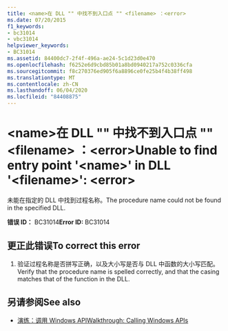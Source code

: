 ```yaml
---
title: <name>在 DLL "" 中找不到入口点 "" <filename> ：<error>
ms.date: 07/20/2015
f1_keywords:
- bc31014
- vbc31014
helpviewer_keywords:
- BC31014
ms.assetid: 84400dc7-2f4f-496a-ae24-5c1d23d0e470
ms.openlocfilehash: f6252e6d9cbd85b01a8bd0940217a752c0336cfa
ms.sourcegitcommit: f8c270376ed905f6a8896ce0fe25b4f4b38ff498
ms.translationtype: MT
ms.contentlocale: zh-CN
ms.lasthandoff: 06/04/2020
ms.locfileid: "84408875"
---
```

# <a name="unable-to-find-entry-point-name-in-dll-filename-error"></a><span data-ttu-id="32ccd-102">\<name>在 DLL "" 中找不到入口点 "" \<filename> ：\<error></span><span class="sxs-lookup"><span data-stu-id="32ccd-102">Unable to find entry point '\<name>' in DLL '\<filename>': \<error></span></span>
<span data-ttu-id="32ccd-103">未能在指定的 DLL 中找到过程名称。</span><span class="sxs-lookup"><span data-stu-id="32ccd-103">The procedure name could not be found in the specified DLL.</span></span>  
  
 <span data-ttu-id="32ccd-104">**错误 ID：** BC31014</span><span class="sxs-lookup"><span data-stu-id="32ccd-104">**Error ID:** BC31014</span></span>  
  
## <a name="to-correct-this-error"></a><span data-ttu-id="32ccd-105">更正此错误</span><span class="sxs-lookup"><span data-stu-id="32ccd-105">To correct this error</span></span>  
  
1. <span data-ttu-id="32ccd-106">验证过程名称是否拼写正确，以及大小写是否与 DLL 中函数的大小写匹配。</span><span class="sxs-lookup"><span data-stu-id="32ccd-106">Verify that the procedure name is spelled correctly, and that the casing matches that of the function in the DLL.</span></span>  
  
## <a name="see-also"></a><span data-ttu-id="32ccd-107">另请参阅</span><span class="sxs-lookup"><span data-stu-id="32ccd-107">See also</span></span>

- [<span data-ttu-id="32ccd-108">演练：调用 Windows API</span><span class="sxs-lookup"><span data-stu-id="32ccd-108">Walkthrough: Calling Windows APIs</span></span>](../programming-guide/com-interop/walkthrough-calling-windows-apis.md)
